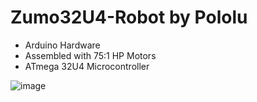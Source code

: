 # Zumo32U4-Robot by Pololu

* Arduino Hardware
* Assembled with 75:1 HP Motors
* ATmega 32U4 Microcontroller

![image](https://user-images.githubusercontent.com/21124793/30272657-e609da7c-9738-11e7-936c-be626126194a.JPG)


